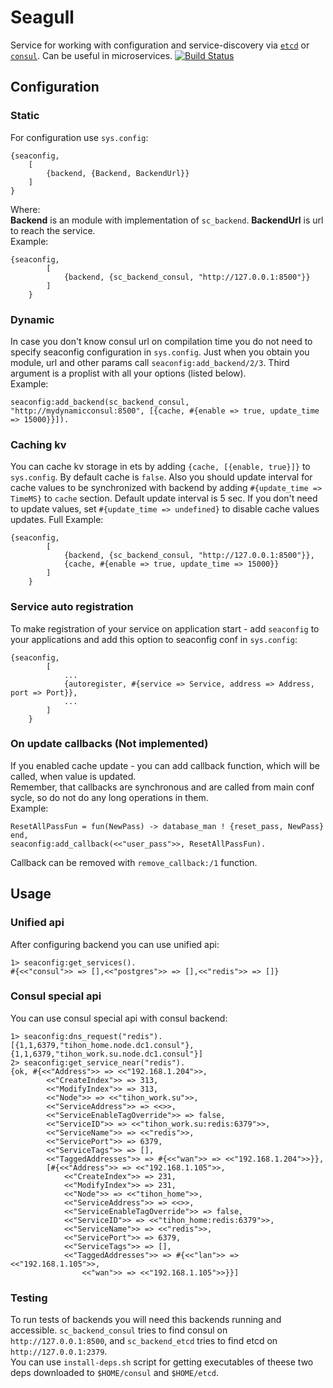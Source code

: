 # Seagull
Service for working with configuration and service-discovery via [`etcd`](https://github.com/coreos/etcd) or [`consul`](https://www.consul.io/). Can be useful in microservices.
[![Build Status](https://travis-ci.org/SeaBattle/seagull.svg?branch=master)](https://travis-ci.org/SeaBattle/seagull)

## Configuration
### Static
For configuration use `sys.config`:

    {seaconfig, 
        [
            {backend, {Backend, BackendUrl}}
        ]
    }
Where:  
__Backend__ is an module with implementation of `sc_backend`.
__BackendUrl__ is url to reach the service.  
Example:

    {seaconfig, 
            [
                {backend, {sc_backend_consul, "http://127.0.0.1:8500"}}
            ]
        }
### Dynamic
In case you don't know consul url on compilation time you do not need to specify seaconfig 
configuration in `sys.config`. Just when you obtain you module, url and other params call 
`seaconfig:add_backend/2/3`. Third argument is a proplist with all your options (listed below).  
Example:  

    seaconfig:add_backend(sc_backend_consul, "http://mydynamicconsul:8500", [{cache, #{enable => true, update_time => 15000}}]).
### Caching kv
You can cache kv storage in ets by adding `{cache, [{enable, true}]}` to 
`sys.config`. By default cache is `false`. Also you should update interval
for cache values to be synchronized with backend by adding 
`#{update_time => TimeMS}` to `cache` section. Default update interval is
5 sec.
If you don't need to update values, set `#{update_time => undefined}` to
 disable cache values updates.
Full Example:

    {seaconfig, 
            [
                {backend, {sc_backend_consul, "http://127.0.0.1:8500"}},
                {cache, #{enable => true, update_time => 15000}}
            ]
        }
### Service auto registration
To make registration of your service on application start - add `seaconfig` to
your applications and add this option to seaconfig conf in `sys.config`:

    {seaconfig, 
            [
                ...
                {autoregister, #{service => Service, address => Address, port => Port}},
                ...
            ]
        }
### On update callbacks (__Not implemented__)
If you enabled cache update - you can add callback function, which will 
be called, when value is updated.  
Remember, that callbacks are synchronous and are called from main conf sycle,
so do not do any long operations in them.  
Example:
    
    ResetAllPassFun = fun(NewPass) -> database_man ! {reset_pass, NewPass} end, 
    seaconfig:add_callback(<<"user_pass">>, ResetAllPassFun).
Callback can be removed with `remove_callback:/1` function.

## Usage
### Unified api
After configuring backend you can use unified api:

    1> seaconfig:get_services().
    #{<<"consul">> => [],<<"postgres">> => [],<<"redis">> => []}

### Consul special api
You can use consul special api with consul backend:

    1> seaconfig:dns_request("redis").
    [{1,1,6379,"tihon_home.node.dc1.consul"},
    {1,1,6379,"tihon_work.su.node.dc1.consul"}]
    2> seaconfig:get_service_near("redis").
    {ok, #{<<"Address">> => <<"192.168.1.204">>,
            <<"CreateIndex">> => 313,
            <<"ModifyIndex">> => 313,
            <<"Node">> => <<"tihon_work.su">>,
            <<"ServiceAddress">> => <<>>,
            <<"ServiceEnableTagOverride">> => false,
            <<"ServiceID">> => <<"tihon_work.su:redis:6379">>,
            <<"ServiceName">> => <<"redis">>,
            <<"ServicePort">> => 6379,
            <<"ServiceTags">> => [],
            <<"TaggedAddresses">> => #{<<"wan">> => <<"192.168.1.204">>}}, 
            [#{<<"Address">> => <<"192.168.1.105">>,
                <<"CreateIndex">> => 231,
                <<"ModifyIndex">> => 231,
                <<"Node">> => <<"tihon_home">>,
                <<"ServiceAddress">> => <<>>,
                <<"ServiceEnableTagOverride">> => false,
                <<"ServiceID">> => <<"tihon_home:redis:6379">>,
                <<"ServiceName">> => <<"redis">>,
                <<"ServicePort">> => 6379,
                <<"ServiceTags">> => [],
                <<"TaggedAddresses">> => #{<<"lan">> => <<"192.168.1.105">>,
                    <<"wan">> => <<"192.168.1.105">>}}]

### Testing
To run tests of backends you will need this backends running and accessible.
`sc_backend_consul` tries to find consul on `http://127.0.0.1:8500`, and 
`sc_backend_etcd` tries to find etcd on `http://127.0.0.1:2379`.  
You can use `install-deps.sh` script for getting executables of theese two 
deps downloaded to `$HOME/consul` and `$HOME/etcd`.
